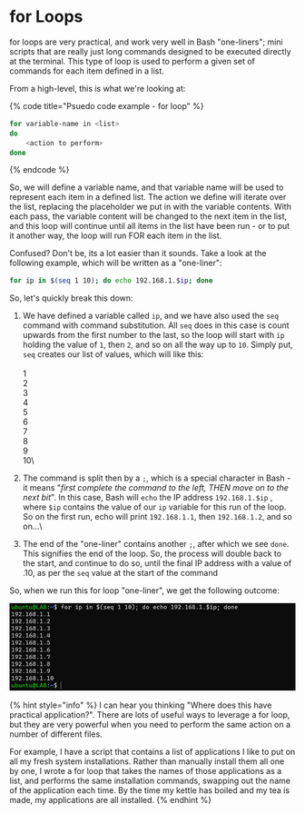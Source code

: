 # for Loops

for loops are very practical, and work very well in Bash "one-liners"; mini scripts that are really just long commands designed to be executed directly at the terminal. This type of loop is used to perform a given set of commands for each item defined in a list.

From a high-level, this is what we're looking at:

{% code title="Psuedo code example - for loop" %}
```bash
for variable-name in <list>
do
    <action to perform>
done
```
{% endcode %}

So, we will define a variable name, and that variable name will be used to represent each item in a defined list. The action we define will iterate over the list, replacing the placeholder we put in with the variable contents. With each pass, the variable content will be changed to the next item in the list, and this loop will continue until all items in the list have been run - or to put it another way, the loop will run FOR each item in the list.

Confused? Don't be, its a lot easier than it sounds. Take a look at the following example, which will be written as a "one-liner":

```bash
for ip in $(seq 1 10); do echo 192.168.1.$ip; done
```

So, let's quickly break this down:

1. We have defined a variable called `ip`, and we have also used the `seq` command with command substitution. All `seq` does in this case is count upwards from the first number to the last, so the loop will start with `ip` holding the value of `1`, then `2`, and so on all the way up to `10`. Simply put, `seq` creates our list of values, which will like this:\
   \
   1\
   2\
   3\
   4\
   5\
   6\
   7\
   8\
   9\
   10\

2. The command is split then by a `;`, which is a special character in Bash - it means "_first complete the command to the left, THEN move on to the next bit_". In this case, Bash will `echo` the IP address `192.168.1.$ip` , where `$ip` contains the value of our `ip` variable for this run of the loop. So on the first run, echo will print `192.168.1.1`, then `192.168.1.2`, and so on...\

3. The end of the "one-liner" contains another `;`, after which we see `done`. This signifies the end of the loop. So, the process will double back to the start, and continue to do so, until the final IP address with a value of .10, as per the `seq` value at the start of the command

So, when we run this for loop "one-liner", we get the following outcome:

![Simple for loop example](<../../../../../.gitbook/assets/image (170).png>)

{% hint style="info" %}
I can hear you thinking "Where does this have practical application?". There are lots of useful ways to leverage a for loop, but they are very powerful when you need to perform the same action on a number of different files.&#x20;

For example, I have a script that contains a list of applications I like to put on all my fresh system installations. Rather than manually install them all one by one, I wrote a for loop that takes the names of those applications as a list, and performs the same installation commands, swapping out the name of the application each time. By the time my kettle has boiled and my tea is made, my applications are all installed.
{% endhint %}
